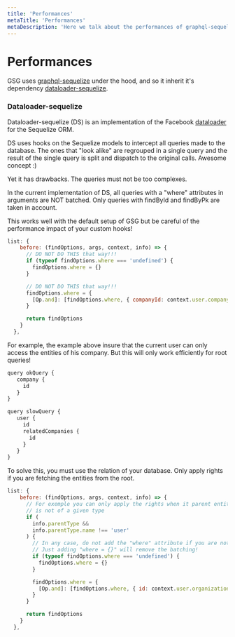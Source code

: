 ```yaml
---
title: 'Performances'
metaTitle: 'Performances'
metaDescription: 'Here we talk about the performances of graphql-sequelize-generator'
---
```


# Performances
GSG uses [graphql-sequelize](https://github.com/mickhansen/graphql-sequelize) under the hood, and so it inherit it's dependency [dataloader-sequelize](https://github.com/mickhansen/dataloader-sequelize).

### Dataloader-sequelize

Dataloader-sequelize (DS) is an implementation of the Facebook [dataloader](https://github.com/graphql/dataloader) for the Sequelize ORM.

DS uses hooks on the Sequelize models to intercept all queries made to the database. The ones that "look alike" are regrouped in a single query and the result of the single query is split and dispatch to the original calls. Awesome concept :)

Yet it has drawbacks. The queries must not be too complexes.

In the current implementation of DS, all queries with a "where" attributes in arguments are NOT batched. Only queries with findById and findByPk are taken in account.

This works well with the default setup of GSG but be careful of the performance impact of your custom hooks!

```javascript
list: {
    before: (findOptions, args, context, info) => {
      // DO NOT DO THIS that way!!!
      if (typeof findOptions.where === 'undefined') {
        findOptions.where = {}
      }

      // DO NOT DO THIS that way!!!
      findOptions.where = {
        [Op.and]: [findOptions.where, { companyId: context.user.companyId }]
      }

      return findOptions
    }
  },
```

For example, the example above insure that the current user can only access the entities of his company. But this will only work efficiently for root queries!

```javascript
query okQuery {
   company {
     id
   }
}

query slowQuery {
   user {
     id
     relatedCompanies {
       id
     }
   }
}
```

To solve this, you must use the relation of your database. Only apply rights if you are fetching the entities from the root.

```javascript
list: {
    before: (findOptions, args, context, info) => {
      // For exemple you can only apply the rights when it parent entity
      // is not of a given type
      if (
        info.parentType &&
        info.parentType.name !== 'user'
      ) {
        // In any case, do not add the "where" attribute if you are not using it!
        // Just adding "where = {}" will remove the batching!
        if (typeof findOptions.where === 'undefined') {
          findOptions.where = {}
        }

        findOptions.where = {
          [Op.and]: [findOptions.where, { id: context.user.organizationId }]
        }
      }

      return findOptions
    }
  },
```
